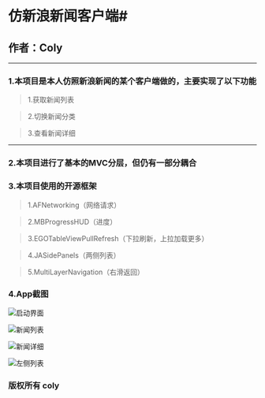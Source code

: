 # 仿新浪新闻客户端#
## 作者：Coly ##

--------------------------------------

### 1.本项目是本人仿照新浪新闻的某个客户端做的，主要实现了以下功能 ###

>  1.获取新闻列表

>  2.切换新闻分类

>  3.查看新闻详细

--------------------------------------

### 2.本项目进行了基本的MVC分层，但仍有一部分耦合 ###



### 3.本项目使用的开源框架 ###

>  1.AFNetworking（网络请求）

>  2.MBProgressHUD（进度）

>  3.EGOTableViewPullRefresh（下拉刷新，上拉加载更多）

>  4.JASidePanels（两侧列表）

>  5.MultiLayerNavigation（右滑返回）



### 4.App截图 ###

![启动界面](./1.png)

![新闻列表](./2.png)

![新闻详细](./3.png)

![左侧列表](./4.png)



### 版权所有 coly

